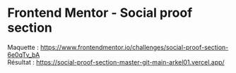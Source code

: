 # Frontend Mentor - Social proof section

Maquette : https://www.frontendmentor.io/challenges/social-proof-section-6e0qTv_bA
<br>
Résultat : https://social-proof-section-master-git-main-arkel01.vercel.app/
